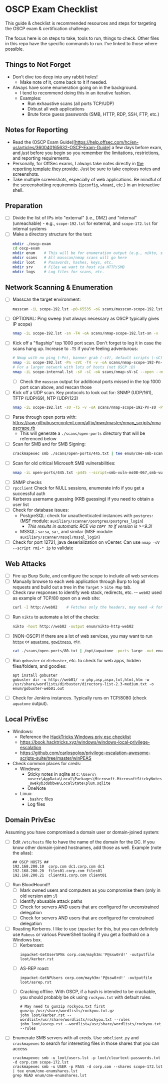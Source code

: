 # OSCP Exam Checklist
This guide & checklist is recommended resources and steps for targeting the OSCP exam & certification challenge.

The focus here is on steps to take, tools to run, things to check. Other files in this repo have the specific commands to run. I've linked to those where possible.

## Things to Not Forget
- Don't dive too deep into any rabbit holes!
  - Make note of it, come back to it if needed.
- Always have some enumeration going on in the background.
  - I tend to recommend doing this in an iterative fashion.
  - Examples:
    - Run exhaustive scans (all ports TCP/UDP)
    - Dirbust all web applications
    - Brute force guess passwords (SMB, HTTP, RDP, SSH, FTP, etc.)

## Notes for Reporting
- Read the (OSCP Exam Guide)[https://help.offsec.com/hc/en-us/articles/360040165632-OSCP-Exam-Guide] a few days before exam, and _just_ before you begin so you remember the limitations, restrictions, and reporting requirements.
- Personally, for OffSec exams, I always take notes directly in [the reporting template they provide](https://www.offsec.com/pwk-online/OSCP-Exam-Report.docx). Just be sure to take copious notes and screenshots.
- Take multiple screenshots, especially of web applications. Be mindful of the screenshotting requiremnts (`ipconfig`, `whoami`, etc.) in an interactive shell.

## Preparation
- [ ] Divide the list of IPs into "external" (i.e., DMZ) and "internal" (unreachable) - e.g., `scope-192.lst` for external, and `scope-172.lst` for internal systems
- [ ] Make a directory structure for the test:
  ```bash
  mkdir ./oscp-exam
  cd oscp-exam
  mkdir enum    # This will be for enumeration output (e.g., nikto, smb scans, etc.)
  mkdir scans   # All masscan/nmap scans will go here
  mkdir loot    # Passwords, hashes, keys, etc.
  mkdir srv     # Files we want to host via HTTP/SMB
  mkdir logs    # Log files for scans, etc.
  ```

## Network Scanning & Enumeration
- [ ] Masscan the target environment:
  ```bash
  masscan -iL scope-192.lst -p0-65535 -oG scans/masscan-scope-192.lst-allports.gnmap
  ```
- [ ] OPTIONAL: Ping sweep (not always necessary as OSCP typically gives IP scope)
  ```bash
  nmap -iL scope-192.lst -sn -T4 -oA scans/nmap-scope-192.lst-sn -v
  ```
- [ ] Kick off a "flagship" top 1000 port scan. Don't forget to log it in case the scans hang up. Increase to `-T5` if you're feeling adventurous:
  ```bash
  # Nmap with no ping (-Pn), banner grab (-sV), default scripts (-sC). Logs to a tee'd output file.
  nmap -iL scope-192.lst -Pn -sVC -T4 -v -oA scans/nmap-scope-192-Pn-sVC-T5 | tee logs/nmap.log
  # For a larger network with lots of hosts (not OSCP :D)
  nmap -iL scope-internal.lst -sV -sC -oA scans/nmap-sV-sC --open --max-retries=1 --min-parallelism=128 --min-hostgroup=128 -v | tee logs/nmap.log
  ```
  - [ ] Check the `masscan` output for additional ports missed in the top 1000 port scan above, and rescan those
- [ ] Kick off a UDP scan. Key protocols to look out for: SNMP (UDP/161), TFTP (UDP/69), NTP (UDP/123)
  ```bash
  nmap -iL scope-192.lst -sU -T5 -v -oA scans/nmap-scope-192-Pn-sU -Pn    # Optional: can specify --top-ports=25 to do faster scan w/ smaller scope
  ```
- [ ] Parse through open ports with: https://raw.githubusercontent.com/altjx/ipwn/master/nmap_scripts/nmapscrape.rb
  - This will generate a `./scans/open-ports` directory that will be referenced below
- [ ] Scan for SMB and for SMB Signing:
  ```bash
  crackmapexec smb ./scans/open-ports/445.txt | tee enum/cme-smb-scan.log
  ```
- [ ] Scan for old critical Microsoft SMB vulnerabilities:
  ```bash
  nmap -iL open-ports/445.txt -p445 --script=smb-vuln-ms08-067,smb-vuln-ms17-010 -v | tee scans/nmap-smb-vulns.log
  ```
- [ ] SNMP checks
- [ ] `rpcclient` Check for NULL sessions, enumerate info if you get a successful auth
- [ ] Kerberos username guessing (KRB guessing) if you need to obtain a user list
- [ ] Check for database issues:
  - PostgreSQL: check for unauthenticated instances with `postgres:` (MSF module: `auxiliary/scanner/postgres/postgres_login`)
    - *This results in automatic RCE via `COPY TO` if version is >=9.3!*
  - MSSQL: `sa:sa`, `sa:`, and similar (MSF module: `auxiliary/scanner/mssql/mssql_login`)
- [ ] Check for port 12721, java deserialization on vCenter. Can use `nmap -sV --script rmi-* ip` to validate

## Web Attacks
- [ ] Fire up Burp Suite, and configure the scope to include all web services
- [ ] Manually browse to each web application through Burp to log all requests and build out a tree in the `Target` > `Site Map` tab.
- [ ] Check raw responses to identify web stack, redirects, etc. -- `web02` used as example of TCP/80 open on a web site:
  ```bash
  curl -I http://web02    # Fetches only the headers, may need -k for https
  ```
- [ ] Run `nikto` to automate a lot of the checks:
  ```bash
  nikto -host http://web02 -output enum/nikto-http-web02
  ```
- [ ] [NON-OSCP] If there are a lot of web services, you may want to run [`httpx`](https://github.com/projectdiscovery/httpx) or [`aquatone`](https://github.com/michenriksen/aquatone), [`gowitness`](https://github.com/sensepost/gowitness), etc.
  ```bash
  cat ./scans/open-ports/80.txt | /opt/aquatone -ports large -out enum/aquatone
  ```
- [ ] Run `gobuster` or `dirbuster`, etc. to check for web apps, hidden files/folders, and goodies:
  ```
  apt install gobuster
  gobuster dir -u http://web01/ -x php,asp,aspx,txt,html,htm -w /usr/share/wordlists/dirbuster/directory-list-2.3-medium.txt -o enum/gobuster-web01.out
  ```
- [ ] Check for Jenkins instances. Typically runs on TCP/8080 (check `aquatone` output).

## Local PrivEsc
- Windows:
    - Reference the [HackTricks Windows priv esc checklist](https://book.hacktricks.xyz/windows/checklist-windows-privilege-escalation)
    - https://book.hacktricks.xyz/windows/windows-local-privilege-escalation
    - https://github.com/carlospolop/privilege-escalation-awesome-scripts-suite/tree/master/winPEAS
- Check common places for creds:
    - Windows:
      - Sticky notes in sqlite at `C:\Users\<user>\AppData\Local\Packages\Microsoft.MicrosoftStickyNotes_8wekyb3d8bbwe\LocalState\plum.sqlite`
      - OneNote
    - Linux:
      - `.bashrc` files
      - Log files

## Domain PrivEsc
Assuming you have compromised a domain user or domain-joined system:
- [ ] Edit `/etc/hosts` file to have the name of the domain for the DC. If you know other domain-joined hostnames, add those as well. Example (note the alias):
  ```
  ## OSCP HOSTS ##
  192.168.200.10  corp.com dc1.corp.com dc1
  192.168.200.20  files01.corp.com files01
  192.168.200.21  client01.corp.com client01
  ```
- [ ] Run BloodHound!!
  - [ ] Mark owned users and computers as you compromise them (only in old version atm :/)
  - [ ] Identify abusable attack paths
  - [ ] Check for servers AND users that are configured for unconstrained delegation
  - [ ] Check for servers AND users that are configured for constrained delegation
- [ ] Roasting Kerberos. I like to use `impacket` for this, but you can definitely use `Rubeus` or various PowerShell tooling if you get a foothold on a Windows box.
  - [ ] Kerberoast: 
    ```shell
    impacket-GetUserSPNs corp.com/mayh3m:'P@ssw0rd!' -outputfile loot/kerber.rst
    ```
  - [ ] AS-REP roast:
    ```shell
    impacket-GetNPUsers corp.com/mayh3m:'P@ssw0rd!' -outputfile loot/asrep.rst
    ```
  - [ ] Cracking offline. With OSCP, if a hash is intended to be crackable, you should probably be ok using `rockyou.txt` with default rules.
    ```shell
    # May need to gunzip rockyou.txt first
    gunzip /usr/share/wordlists/rockyou.txt.gz
    john loot/kerber.rst --wordlist=/usr/share/wordlists/rockyou.txt --rules
    john loot/asrep.rst --wordlist=/usr/share/wordlists/rockyou.txt --rules
    ```
- [ ] Enumerate SMB servers with all creds. Use `smbclient.py` and `crackmapexec` to search for interesting files in those shares that you can access
  ```shell
  crackmapexec smb -u loot/users.lst -p loot/cleartext-passwords.txt -d corp.com scope-172.lst
  crackmapexec smb -u USER -p PASS -d corp.com --shares scope-172.lst | tee enum/cme-enumshares.lst
  grep READ enum/cme-enumshares.lst
  ```
